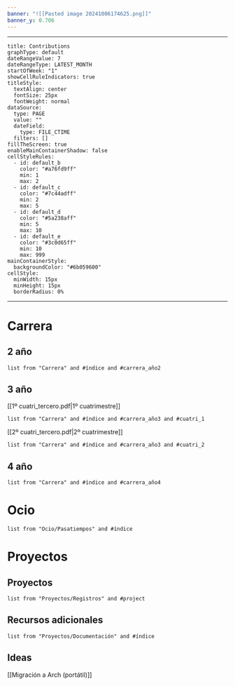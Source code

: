 ```yaml
---
banner: "![[Pasted image 20241006174625.png]]"
banner_y: 0.706
---
```


---

```contributionGraph
title: Contributions
graphType: default
dateRangeValue: 7
dateRangeType: LATEST_MONTH
startOfWeek: "1"
showCellRuleIndicators: true
titleStyle:
  textAlign: center
  fontSize: 25px
  fontWeight: normal
dataSource:
  type: PAGE
  value: ""
  dateField:
    type: FILE_CTIME
  filters: []
fillTheScreen: true
enableMainContainerShadow: false
cellStyleRules:
  - id: default_b
    color: "#a76fd9ff"
    min: 1
    max: 2
  - id: default_c
    color: "#7c44adff"
    min: 2
    max: 5
  - id: default_d
    color: "#5a238aff"
    min: 5
    max: 10
  - id: default_e
    color: "#3c0d65ff"
    min: 10
    max: 999
mainContainerStyle:
  backgroundColor: "#6b059600"
cellStyle:
  minWidth: 15px
  minHeight: 15px
  borderRadius: 0%

```
---
# Carrera

## 2 año
``` dataview
list from "Carrera" and #índice and #carrera_año2 
```
## 3 año
[[1º cuatri_tercero.pdf|1º cuatrimestre]]
``` dataview
list from "Carrera" and #índice and #carrera_año3 and #cuatri_1 
```

[[2º cuatri_tercero.pdf|2º cuatrimestre]]
``` dataview
list from "Carrera" and #índice and #carrera_año3 and #cuatri_2 
```
## 4 año
``` dataview
list from "Carrera" and #índice and #carrera_año4 
```

# Ocio

``` dataview
list from "Ocio/Pasatiempos" and #índice
```

# Proyectos
## Proyectos
``` dataview
list from "Proyectos/Registros" and #project
```
## Recursos adicionales
```dataview
list from "Proyectos/Documentación" and #índice 
```

## Ideas
[[Migración a Arch (portátil)]]



